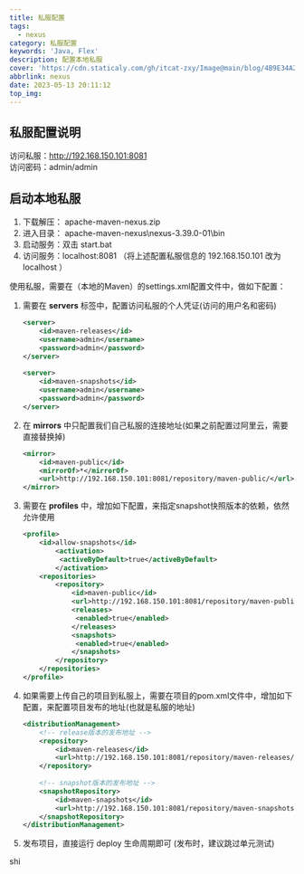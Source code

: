 ```yaml
---
title: 私服配置
tags:
  - nexus
category: 私服配置
keywords: 'Java, Flex'
description: 配置本地私服
cover: 'https://cdn.staticaly.com/gh/itcat-zxy/Image@main/blog/4B9E34A28945995435502084E6284E40.jpg'
abbrlink: nexus
date: 2023-05-13 20:11:12
top_img:
---
```





## 私服配置说明


访问私服：http://192.168.150.101:8081  
访问密码：admin/admin


## 启动本地私服

1. 下载解压： apache-maven-nexus.zip  
2. 进入目录： apache-maven-nexus\nexus-3.39.0-01\bin
3. 启动服务：双击 start.bat 
4. 访问服务：localhost:8081       （将上述配置私服信息的 192.168.150.101 改为 localhost ）



使用私服，需要在（本地的Maven）的settings.xml配置文件中，做如下配置：

1. 需要在 **servers** 标签中，配置访问私服的个人凭证(访问的用户名和密码)

   ```xml
   <server>
       <id>maven-releases</id>
       <username>admin</username>
       <password>admin</password>
   </server>
       
   <server>
       <id>maven-snapshots</id>
       <username>admin</username>
       <password>admin</password>
   </server>
   ```

   

2. 在 **mirrors** 中只配置我们自己私服的连接地址(如果之前配置过阿里云，需要直接替换掉)

   ```xml
   <mirror>
       <id>maven-public</id>
       <mirrorOf>*</mirrorOf>
       <url>http://192.168.150.101:8081/repository/maven-public/</url>
   </mirror>
   ```

   

3. 需要在 **profiles** 中，增加如下配置，来指定snapshot快照版本的依赖，依然允许使用

   ```xml
   <profile>
       <id>allow-snapshots</id>
           <activation>
           	<activeByDefault>true</activeByDefault>
           </activation>
       <repositories>
           <repository>
               <id>maven-public</id>
               <url>http://192.168.150.101:8081/repository/maven-public/</url>
               <releases>
               	<enabled>true</enabled>
               </releases>
               <snapshots>
               	<enabled>true</enabled>
               </snapshots>
           </repository>
       </repositories>
   </profile>
   ```

   

4. 如果需要上传自己的项目到私服上，需要在项目的pom.xml文件中，增加如下配置，来配置项目发布的地址(也就是私服的地址)

   ```xml
   <distributionManagement>
       <!-- release版本的发布地址 -->
       <repository>
           <id>maven-releases</id>
           <url>http://192.168.150.101:8081/repository/maven-releases/</url>
       </repository>
       
       <!-- snapshot版本的发布地址 -->
       <snapshotRepository>
           <id>maven-snapshots</id>
           <url>http://192.168.150.101:8081/repository/maven-snapshots/</url>
       </snapshotRepository>
   </distributionManagement>
   ```

   

5. 发布项目，直接运行 deploy 生命周期即可 (发布时，建议跳过单元测试)












shi
